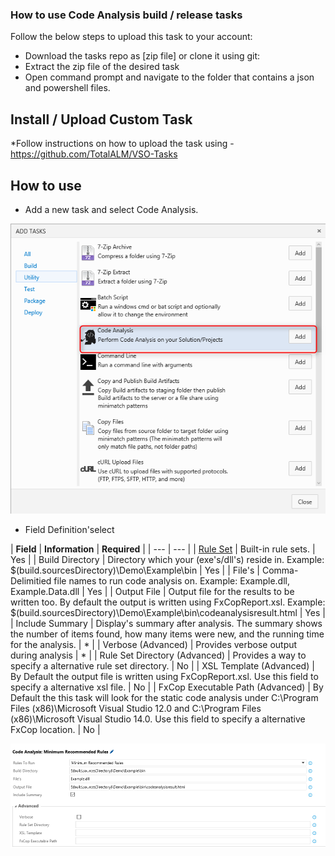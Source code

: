 ### How to use **Code Analysis** build / release tasks

Follow the below steps to upload this task to your account:

* Download the tasks repo as [zip file] or clone it using git:
* Extract the zip file of the desired task
* Open command prompt and navigate to the folder that contains a json and powershell files.

## Install / Upload Custom Task

*Follow instructions on how to upload the task using - https://github.com/TotalALM/VSO-Tasks

## How to use

* Add a new task and select Code Analysis.

![tfs-cli](docs/SelectTask.png "Task")

* Field Definition'select

| **Field** | **Information** | **Required** |
| --- | --- |
| [Rule Set](https://msdn.microsoft.com/en-us/library/dd264925.aspx) | Built-in rule sets. | Yes |
| Build Directory | Directory which your (exe's/dll's) reside in.  Example: $(build.sourcesDirectory)\Demo\Example\bin | Yes |
| File's | Comma-Delimitied file names to run code analysis on. Example: Example.dll, Example.Data.dll  | Yes |
| Output File | Output file for the results to be written too.  By default the output is written using FxCopReport.xsl. Example: $(build.sourcesDirectory)\Demo\Example\bin\codeanalysisresult.html | Yes |
| Include Summary | Display's summary after analysis. The summary shows the number of items found, how many items were new, and the running time for the analysis.  | * |
| Verbose (Advanced) | Provides verbose output during analysis | * |
| Rule Set Directory (Advanced) | Provides a way to specify a alternative rule set directory. | No |
| XSL Template (Advanced) | By Default the output file is written using FxCopReport.xsl.  Use this field to specify a alternative xsl file. | No |
| FxCop Executable Path (Advanced) | By Default the this task will look for the static code analysis under C:\Program Files (x86)\Microsoft Visual Studio 12.0 and C:\Program Files (x86)\Microsoft Visual Studio 14.0.  Use this field to specify a alternative FxCop location. | No |

![tfs-cli](docs/Values.png "Values")


